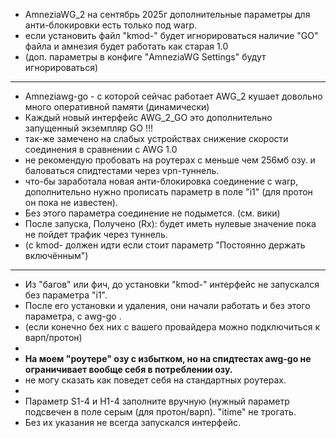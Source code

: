 + AmneziaWG_2  на сентябрь 2025г дополнительные параметры для анти-блокировки есть только под warp.
+ если установить файл "kmod-" будет игнорироваться наличие "GO" файла и амнезия будет работать как старая 1.0
+ (доп. параметры в конфиге "AmneziaWG Settings" будут игнорироваться)
-----
+ Amneziawg-go - с которой сейчас работает AWG_2 кушает довольно много оперативной памяти (динамически)
+ Каждый новый интерфейс AWG_2_GO  это дополнительно запущенный экземпляр GO !!!
+ так-же замечено на слабых устройствах снижение скорости соединения в сравнении с AWG 1.0
+ не рекомендую пробовать на роутерах с меньше чем 256мб озу. и баловаться спидтестами через vpn-туннель.
+ что-бы заработала новая анти-блокировка соединение с warp, дополнительно нужно прописать параметр в поле "i1" (для протон он пока не известен).
+ Без этого параметра соединение не подымется. (см. вики)
+ После запуска, Получено (Rx):  будет иметь нулевые значение пока не пойдет трафик через туннель. 
+ (с kmod- должен идти если стоит параметр "Постоянно держать включённым")
-----
+ Из "багов" или фич, до установки "kmod-"  интерфейс не запускался без параметра "i1".
+ После его установки и удаления, они начали работать и без этого параметра, с awg-go .
+ (если конечно бех них с вашего провайдера можно подключиться к варп/протон)
+
+ **На моем "роутере" озу с избытком, но на спидтестах awg-go не ограничивает вообще себя в потреблении озу.**
+ не могу сказать как поведет себя на стандартных роутерах.
+ 
+ Параметр S1-4 и H1-4  заполните вручную (нужный параметр подсвечен в поле серым (для протон/варп). "itime" не трогать.
+ Без их указания не всегда запускался интерфейс.

